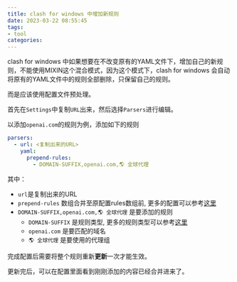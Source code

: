 ```yaml
---
title: clash for windows 中增加新规则
date: 2023-03-22 08:55:45
tags:
- tool
categories:
---
```


clash for windows 中如果想要在不改变原有的YAML文件下，增加自己的新规则，不能使用MIXIN这个混合模式，因为这个模式下，clash for windows 会自动将原有的YAML文件中的规则全部删除，只保留自己的规则。

而是应该使用配置文件预处理。

[](1.png)

首先在`Settings`中复制`URL`出来，然后选择`Parsers`进行编辑。

以添加`openai.com`的规则为例，添加如下的规则

```yaml
parsers:
  - url: <复制出来的URL>
    yaml:
      prepend-rules:
        - DOMAIN-SUFFIX,openai.com,🌎 全球代理
```

其中：
- `url`是复制出来的URL
- `prepend-rules` 数组合并至原配置rules数组前, 更多的配置可以参考[这里](https://docs.cfw.lbyczf.com/contents/parser.html#%E5%8F%82%E6%95%B0%E8%AF%B4%E6%98%8E)
- `DOMAIN-SUFFIX,openai.com,🌎 全球代理` 是要添加的规则
    - `DOMAIN-SUFFIX` 是规则类型, 更多的规则类型可以参考[这里](https://docs.cfw.lbyczf.com/contents/ui/profiles/rules.html)
    - `openai.com` 是要匹配的域名
    - `🌎 全球代理` 是要使用的代理组

完成配置后需要将整个规则重新**更新**一次才能生效。

更新完后，可以在配置里面看到刚刚添加的内容已经合并进来了。